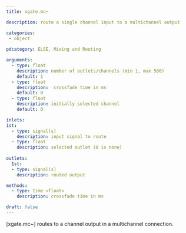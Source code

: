 ```yaml
---
title: xgate.mc~

description: route a single channel input to a multichannel output

categories:
 - object
 
pdcategory: ELSE, Mixing and Routing

arguments:
  - type: float
    description: number of outlets/channels (min 1, max 500)
    default: 1
  - type: float
    description:  crossfade time in ms 
    default: 0
  - type: float
    description: initially selected channel
    default: 0

inlets:
1st:
  - type: signal(s)
    description: input signal to route
  - type: float
    description: selected outlet (0 is none)
    
outlets:
  1st:
  - type: signal(s)
    description: routed output

methods:
  - type: time <float>
    description: crossfade time in ms

draft: false
---
```


[xgate.mc~] routes to a channel output in a multichannel connection.
